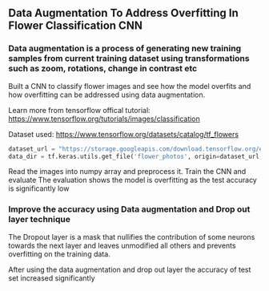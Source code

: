 
## Data Augmentation To Address Overfitting In Flower Classification CNN
### Data augmentation is a process of generating new training samples from current training dataset using transformations such as zoom, rotations, change in contrast etc

Built a CNN to classify flower images and see how the model overfits and how overfitting can be addressed using data augmentation.

Learn more from tensorflow offical tutorial: https://www.tensorflow.org/tutorials/images/classification

Dataset used: https://www.tensorflow.org/datasets/catalog/tf_flowers

```python
dataset_url = "https://storage.googleapis.com/download.tensorflow.org/example_images/flower_photos.tgz"
data_dir = tf.keras.utils.get_file('flower_photos', origin=dataset_url,  cache_dir='.', untar=True)
```
Read the images into numpy array and preprocess it.
Train the CNN and evaluate
The evaluation shows the model is overfitting as the test accuracy is significantly low
 
### Improve the accuracy using Data augmentation and Drop out layer technique
The Dropout layer is a mask that nullifies the contribution of some neurons towards the next layer and leaves unmodified all others and prevents overfitting on the training data.

After using the data augmentation and drop out layer the accuracy of test set increased significantly
